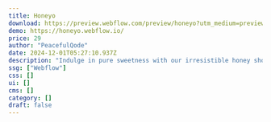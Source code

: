 ```yaml
---
title: Honeyo
download: https://preview.webflow.com/preview/honeyo?utm_medium=preview_link&utm_source=designer&utm_content=honeyo&preview=4679f1ac22eff7e52b728c1e7ed21d46&locale=en&workflow=preview
demo: https://honeyo.webflow.io/
price: 29
author: "PeacefulQode"
date: 2024-12-01T05:27:10.937Z
description: "Indulge in pure sweetness with our irresistible honey shop! From classic to exotic flavors, our selection caters to every palate. Elevate your taste experience today!"
ssg: ["Webflow"]
css: []
ui: []
cms: []
category: []
draft: false
---
```

